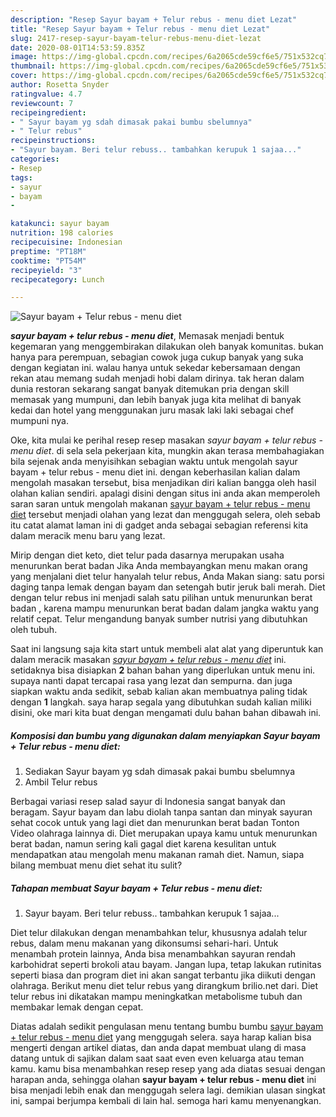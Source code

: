 ```yaml
---
description: "Resep Sayur bayam + Telur rebus - menu diet Lezat"
title: "Resep Sayur bayam + Telur rebus - menu diet Lezat"
slug: 2417-resep-sayur-bayam-telur-rebus-menu-diet-lezat
date: 2020-08-01T14:53:59.835Z
image: https://img-global.cpcdn.com/recipes/6a2065cde59cf6e5/751x532cq70/sayur-bayam-telur-rebus-menu-diet-foto-resep-utama.jpg
thumbnail: https://img-global.cpcdn.com/recipes/6a2065cde59cf6e5/751x532cq70/sayur-bayam-telur-rebus-menu-diet-foto-resep-utama.jpg
cover: https://img-global.cpcdn.com/recipes/6a2065cde59cf6e5/751x532cq70/sayur-bayam-telur-rebus-menu-diet-foto-resep-utama.jpg
author: Rosetta Snyder
ratingvalue: 4.7
reviewcount: 7
recipeingredient:
- " Sayur bayam yg sdah dimasak pakai bumbu sbelumnya"
- " Telur rebus"
recipeinstructions:
- "Sayur bayam. Beri telur rebuss.. tambahkan kerupuk 1 sajaa..."
categories:
- Resep
tags:
- sayur
- bayam
- 

katakunci: sayur bayam  
nutrition: 198 calories
recipecuisine: Indonesian
preptime: "PT18M"
cooktime: "PT54M"
recipeyield: "3"
recipecategory: Lunch

---
```



![Sayur bayam + Telur rebus - menu diet](https://img-global.cpcdn.com/recipes/6a2065cde59cf6e5/751x532cq70/sayur-bayam-telur-rebus-menu-diet-foto-resep-utama.jpg)

<b><i>sayur bayam + telur rebus - menu diet</i></b>, Memasak menjadi bentuk kegemaran yang menggembirakan dilakukan oleh banyak komunitas. bukan hanya para perempuan, sebagian cowok juga cukup banyak yang suka dengan kegiatan ini. walau hanya untuk sekedar kebersamaan dengan rekan atau memang sudah menjadi hobi dalam dirinya. tak heran dalam dunia restoran sekarang sangat banyak ditemukan pria dengan skill memasak yang mumpuni, dan lebih banyak juga kita melihat di banyak kedai dan hotel yang menggunakan juru masak laki laki sebagai chef mumpuni nya.

Oke, kita mulai ke perihal resep resep masakan <i>sayur bayam + telur rebus - menu diet</i>. di sela sela pekerjaan kita, mungkin akan terasa membahagiakan bila sejenak anda menyisihkan sebagian waktu untuk mengolah sayur bayam + telur rebus - menu diet ini. dengan keberhasilan kalian dalam mengolah masakan tersebut, bisa menjadikan diri kalian bangga oleh hasil olahan kalian sendiri. apalagi disini dengan situs ini anda akan memperoleh saran saran untuk mengolah makanan <u>sayur bayam + telur rebus - menu diet</u> tersebut menjadi olahan yang lezat dan menggugah selera, oleh sebab itu catat alamat laman ini di gadget anda sebagai sebagian referensi kita dalam meracik menu baru yang lezat.

Mirip dengan diet keto, diet telur pada dasarnya merupakan usaha menurunkan berat badan Jika Anda membayangkan menu makan orang yang menjalani diet telur hanyalah telur rebus, Anda Makan siang: satu porsi daging tanpa lemak dengan bayam dan setengah butir jeruk bali merah. Diet dengan telur rebus ini menjadi salah satu pilihan untuk menurunkan berat badan , karena mampu menurunkan berat badan dalam jangka waktu yang relatif cepat. Telur mengandung banyak sumber nutrisi yang dibutuhkan oleh tubuh.


Saat ini langsung saja kita start untuk membeli alat alat yang diperuntuk kan dalam meracik masakan <u><i>sayur bayam + telur rebus - menu diet</i></u> ini. setidaknya bisa disiapkan <b>2</b> bahan bahan yang diperlukan untuk menu ini. supaya nanti dapat tercapai rasa yang lezat dan sempurna. dan juga siapkan waktu anda sedikit, sebab kalian akan membuatnya paling tidak dengan <b>1</b> langkah. saya harap segala yang dibutuhkan sudah kalian miliki disini, oke mari kita buat dengan mengamati dulu bahan bahan dibawah ini.

<!--inarticleads1-->

##### Komposisi dan bumbu yang digunakan dalam menyiapkan Sayur bayam + Telur rebus - menu diet:

1. Sediakan  Sayur bayam yg sdah dimasak pakai bumbu sbelumnya
1. Ambil  Telur rebus


Berbagai variasi resep salad sayur di Indonesia sangat banyak dan beragam. Sayur bayam dan labu diolah tanpa santan dan minyak sayuran sehat cocok untuk yang lagi diet dan menurunkan berat badan Tonton Video olahraga lainnya di. Diet merupakan upaya kamu untuk menurunkan berat badan, namun sering kali gagal diet karena kesulitan untuk mendapatkan atau mengolah menu makanan ramah diet. Namun, siapa bilang membuat menu diet sehat itu sulit? 

<!--inarticleads2-->

##### Tahapan membuat Sayur bayam + Telur rebus - menu diet:

1. Sayur bayam. Beri telur rebuss.. tambahkan kerupuk 1 sajaa...


Diet telur dilakukan dengan menambahkan telur, khususnya adalah telur rebus, dalam menu makanan yang dikonsumsi sehari-hari. Untuk menambah protein lainnya, Anda bisa menambahkan sayuran rendah karbohidrat seperti brokoli atau bayam. Jangan lupa, tetap lakukan rutinitas seperti biasa dan program diet ini akan sangat terbantu jika diikuti dengan olahraga. Berikut menu diet telur rebus yang dirangkum brilio.net dari. Diet telur rebus ini dikatakan mampu meningkatkan metabolisme tubuh dan membakar lemak dengan cepat. 

Diatas adalah sedikit pengulasan menu tentang bumbu bumbu <u>sayur bayam + telur rebus - menu diet</u> yang menggugah selera. saya harap kalian bisa mengerti dengan artikel diatas, dan anda dapat membuat ulang di masa datang untuk di sajikan dalam saat saat even even keluarga atau teman kamu. kamu bisa menambahkan resep resep yang ada diatas sesuai dengan harapan anda, sehingga olahan <b>sayur bayam + telur rebus - menu diet</b> ini bisa menjadi lebih enak dan menggugah selera lagi. demikian ulasan singkat ini, sampai berjumpa kembali di lain hal. semoga hari kamu menyenangkan.
